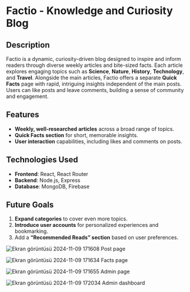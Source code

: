 # Factio - Knowledge and Curiosity Blog

## Description  
Factio is a dynamic, curiosity-driven blog designed to inspire and inform readers through diverse weekly articles and bite-sized facts. Each article explores engaging topics such as **Science**, **Nature**, **History**, **Technology**, and **Travel**. Alongside the main articles, Factio offers a separate **Quick Facts** page with rapid, intriguing insights independent of the main posts. Users can like posts and leave comments, building a sense of community and engagement.

## Features
- **Weekly, well-researched articles** across a broad range of topics.
- **Quick Facts section** for short, memorable insights.
- **User interaction** capabilities, including likes and comments on posts.

## Technologies Used
- **Frontend**: React, React Router
- **Backend**: Node.js, Express
- **Database**: MongoDB, Firebase

## Future Goals
1. **Expand categories** to cover even more topics.
2. **Introduce user accounts** for personalized experiences and bookmarking.
3. Add a **“Recommended Reads” section** based on user preferences.


![Ekran görüntüsü 2024-11-09 171608](https://github.com/user-attachments/assets/96973b8b-7dea-404b-bc9e-0c01b8053abd)
Post page


![Ekran görüntüsü 2024-11-09 171634](https://github.com/user-attachments/assets/ce990d81-bf3c-4ea9-be4d-21c125002296)
Facts page


![Ekran görüntüsü 2024-11-09 171655](https://github.com/user-attachments/assets/c51c15ce-33f0-416d-b45e-151b8f2c1c9f)
Admin page


![Ekran görüntüsü 2024-11-09 172034](https://github.com/user-attachments/assets/c06ead22-0e1e-4f75-b140-4568963e6db9)
Admin dashboard
